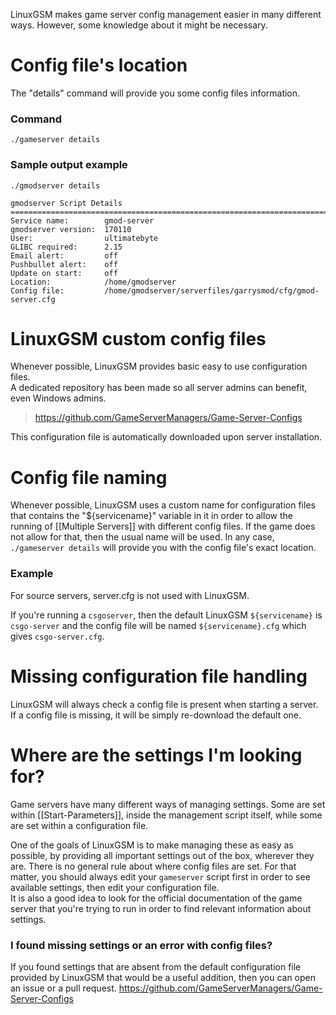 LinuxGSM makes game server config management easier in many different ways. However, some knowledge about it might be necessary.

# Config file's location
The "details" command will provide you some config files information.

### Command
`./gameserver details`

### Sample output example
````
./gmodserver details

gmodserver Script Details
==================================================================================
Service name:        gmod-server
gmodserver version:  170110
User:                ultimatebyte
GLIBC required:      2.15
Email alert:         off
Pushbullet alert:    off
Update on start:     off
Location:            /home/gmodserver
Config file:         /home/gmodserver/serverfiles/garrysmod/cfg/gmod-server.cfg
````

# LinuxGSM custom config files
Whenever possible, LinuxGSM provides basic easy to use configuration files.  
A dedicated repository has been made so all server admins can benefit, even Windows admins.  
> https://github.com/GameServerManagers/Game-Server-Configs

This configuration file is automatically downloaded upon server installation.

# Config file naming
Whenever possible, LinuxGSM uses a custom name for configuration files that contains the "${servicename}" variable in it in order to allow the running of [[Multiple Servers]] with different config files. If the game does not allow for that, then the usual name will be used. In any case, `./gameserver details` will provide you with the config file's exact location.

### Example
For source servers, server.cfg is not used with LinuxGSM.

If you're running a `csgoserver`, then the default LinuxGSM `${servicename}` is `csgo-server` and the config file will be named `${servicename}.cfg` which gives `csgo-server.cfg`.

# Missing configuration file handling
LinuxGSM will always check a config file is present when starting a server.  
If a config file is missing, it will be simply re-download the default one.

# Where are the settings I'm looking for?
Game servers have many different ways of managing settings. Some are set within [[Start-Parameters]], inside the management script itself, while some are set within a configuration file.
 
One of the goals of LinuxGSM is to make managing these as easy as possible, by providing all important settings out of the box, wherever they are. There is no general rule about where config files are set. For that matter, you should always edit your `gameserver` script first in order to see available settings, then edit your configuration file.  
It is also a good idea to look for the official documentation of the game server that you're trying to run in order to find relevant information about settings.

### I found missing settings or an error with config files?
If you found settings that are absent from the default configuration file provided by LinuxGSM that would be a useful addition, then you can open an issue or a pull request. 
https://github.com/GameServerManagers/Game-Server-Configs